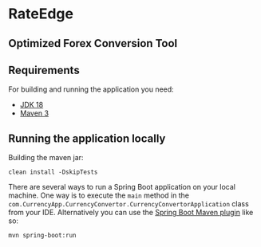 # RateEdge
## Optimized Forex Conversion Tool

## Requirements
For building and running the application you need:

- [JDK 18](http://www.oracle.com/technetwork/java/javase/downloads/jdk8-downloads-2133151.html)
- [Maven 3](https://maven.apache.org)

## Running the application locally
Building the maven jar:
```agsl
clean install -DskipTests
```

There are several ways to run a Spring Boot application on your local machine. One way is to execute the `main` method in the `com.CurrencyApp.CurrencyConvertor.CurrencyConvertorApplication` class from your IDE.
Alternatively you can use the [Spring Boot Maven plugin](https://docs.spring.io/spring-boot/docs/current/reference/html/build-tool-plugins-maven-plugin.html) like so:

```agsl
mvn spring-boot:run
```

